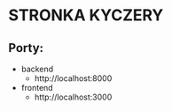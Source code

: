 # STRONKA KYCZERY

## Porty:

- backend
  - http://localhost:8000
- frontend
  - http://localhost:3000
